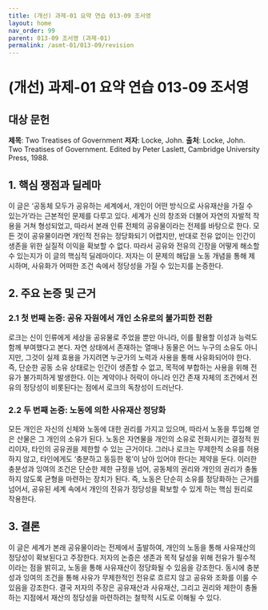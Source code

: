 ```yaml
---
title: (개선) 과제-01 요약 연습 013-09 조서영
layout: home
nav_order: 99
parent: 013-09 조서영 (과제-01)
permalink: /asmt-01/013-09/revision
---
```


# (개선) 과제-01 요약 연습 013-09 조서영 


## 대상 문헌
**제목**: Two Treatises of Government
**저자**: Locke, John. 
**출처**: Locke, John. Two Treatises of Government. Edited by Peter Laslett, Cambridge University Press, 1988.

## 1. 핵심 쟁점과 딜레마  
이 글은 ‘공동체 모두가 공유하는 세계에서, 개인이 어떤 방식으로 사유재산을 가질 수 있는가’라는 근본적인 문제를 다루고 있다. 세계가 신의 창조와 더불어 자연의 자발적 작용을 거쳐 형성되었고, 따라서 본래 인류 전체의 공유물이라는 전제를 바탕으로 한다. 모든 것이 공유물이라면 개인적 전유는 정당화되기 어렵지만, 반대로 전유 없이는 인간이 생존을 위한 실질적 이익을 확보할 수 없다. 따라서 공유와 전유의 긴장을 어떻게 해소할 수 있는지가 이 글의 핵심적 딜레마이다. 저자는 이 문제의 해답을 노동 개념을 통해 제시하며, 사유화가 어떠한 조건 속에서 정당성을 가질 수 있는지를 논증한다. 

## 2. 주요 논증 및 근거  

### 2.1 첫 번째 논증: 공유 자원에서 개인 소유로의 불가피한 전환 
로크는 신이 인류에게 세상을 공유물로 주었을 뿐만 아니라, 이를 활용할 이성과 능력도 함께 부여했다고 본다. 자연 상태에서 존재하는 열매나 동물은 어느 누구의 소유도 아니지만, 그것이 실제 효용을 가지려면 누군가의 노력과 사용을 통해 사유화되어야 한다. 즉, 단순한 공동 소유 상태로는 인간이 생존할 수 없고, 목적에 부합하는 사용을 위해 전유가 불가피하게 발생한다. 이는 계약이나 허락이 아니라 인간 존재 자체의 조건에서 전유의 정당성이 비롯된다는 점에서 로크의 독창성이 드러난다.

### 2.2 두 번째 논증: 노동에 의한 사유재산 정당화
모든 개인은 자신의 신체와 노동에 대한 권리를 가지고 있으며, 따라서 노동을 투입해 얻은 산물은 그 개인의 소유가 된다. 노동은 자연물을 개인의 소유로 전화시키는 결정적 원리이자, 타인의 공유권을 제한할 수 있는 근거이다. 그러나 로크는 무제한적 소유를 허용하지 않고, 타인에게도 ‘충분하고 동등한 몫’이 남아 있어야 한다는 제약을 둔다. 이러한 충분성과 잉여의 조건은 단순한 제한 규정을 넘어, 공동체의 권리와 개인의 권리가 충돌하지 않도록 균형을 마련하는 장치가 된다. 즉, 노동은 단순히 소유를 정당화하는 근거를 넘어서, 공유된 세계 속에서 개인의 전유가 정당성을 확보할 수 있게 하는 핵심 원리로 작용한다.

## 3. 결론  
이 글은 세계가 본래 공유물이라는 전제에서 출발하여, 개인의 노동을 통해 사유재산의 정당성이 확보된다고 주장한다. 저자의 논증은 생존과 목적 달성을 위해 전유가 필수적이라는 점을 밝히고, 노동을 통해 사유재산이 정당화될 수 있음을 강조한다. 동시에 충분성과 잉여의 조건을 통해 사유가 무제한적인 전유로 흐르지 않고 공유와 조화를 이룰 수 있음을 강조한다. 결국 저자의 주장은 공유재산과 사유재산, 그리고 권리와 제한이 충돌하는 지점에서 재산의 정당성을 마련하려는 철학적 시도로 이해될 수 있다.
